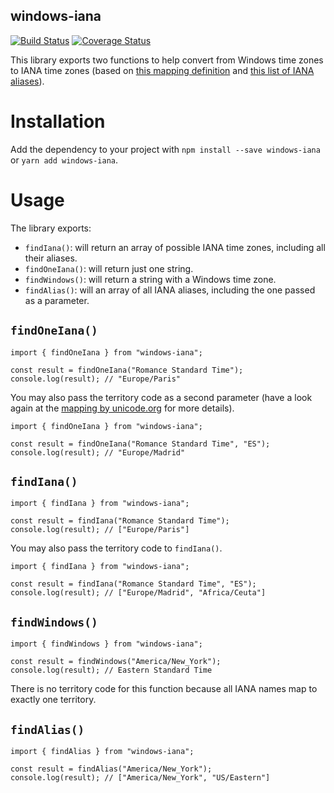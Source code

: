 ## windows-iana

[![Build Status](https://travis-ci.org/rubenillodo/windows-iana.svg?branch=master)](https://travis-ci.org/rubenillodo/windows-iana)
[![Coverage Status](https://coveralls.io/repos/github/rubenillodo/windows-iana/badge.svg)](https://coveralls.io/github/rubenillodo/windows-iana)

This library exports two functions to help convert from Windows time zones to IANA time zones (based on [this mapping definition](https://unicode.org/repos/cldr/trunk/common/supplemental/windowsZones.xml) and [this list of IANA aliases](https://github.com/unicode-org/cldr/blob/2dd06669d833823e26872f249aa304bc9d9d2a90/common/bcp47/timezone.xml)).

# Installation

Add the dependency to your project with `npm install --save windows-iana` or `yarn add windows-iana`.

# Usage

The library exports:

- `findIana()`: will return an array of possible IANA time zones, including all their aliases.
- `findOneIana()`: will return just one string.
- `findWindows()`: will return a string with a Windows time zone.
- `findAlias()`: will an array of all IANA aliases, including the one passed as a parameter.

## `findOneIana()`

```
import { findOneIana } from "windows-iana";

const result = findOneIana("Romance Standard Time");
console.log(result); // "Europe/Paris"
```

You may also pass the territory code as a second parameter (have a look again at the [mapping by unicode.org](https://unicode.org/repos/cldr/trunk/common/supplemental/windowsZones.xml) for more details).

```
import { findOneIana } from "windows-iana";

const result = findOneIana("Romance Standard Time", "ES");
console.log(result); // "Europe/Madrid"
```

## `findIana()`

```
import { findIana } from "windows-iana";

const result = findIana("Romance Standard Time");
console.log(result); // ["Europe/Paris"]
```

You may also pass the territory code to `findIana()`.

```
import { findIana } from "windows-iana";

const result = findIana("Romance Standard Time", "ES");
console.log(result); // ["Europe/Madrid", "Africa/Ceuta"]
```

## `findWindows()`

```
import { findWindows } from "windows-iana";

const result = findWindows("America/New_York");
console.log(result); // Eastern Standard Time
```

There is no territory code for this function because all IANA names map to exactly one territory.

## `findAlias()`

```
import { findAlias } from "windows-iana";

const result = findAlias("America/New_York");
console.log(result); // ["America/New_York", "US/Eastern"]
```

